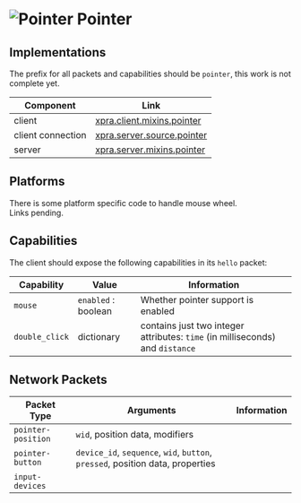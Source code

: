 # ![Pointer](../../fs/share/xpra/icons/pointer.png) Pointer


## Implementations

The prefix for all packets and capabilities should be `pointer`, this work is not complete yet.

| Component         | Link                                                                                                     |
|-------------------|----------------------------------------------------------------------------------------------------------|
| client            | [xpra.client.mixins.pointer](https://github.com/Xpra-org/xpra/blob/master/xpra/client/mixins/pointer.py) |
| client connection | [xpra.server.source.pointer](https://github.com/Xpra-org/xpra/blob/master/xpra/server/source/pointer.py) |
| server            | [xpra.server.mixins.pointer](https://github.com/Xpra-org/xpra/blob/master/xpra/server/mixins/pointer.py) |


## Platforms

There is some platform specific code to handle mouse wheel.\
Links pending.

## Capabilities

The client should expose the following capabilities in its `hello` packet:

| Capability      | Value               | Information                                                                   |
|-----------------|---------------------|-------------------------------------------------------------------------------|
| `mouse`         | `enabled` : boolean | Whether pointer support is enabled                                            |
| `double_click` | dictionary | contains just two integer attributes: `time` (in milliseconds) and `distance` |


## Network Packets

| Packet Type      | Arguments                       | Information |
|------------------|---------------------------------|-------------|
| `pointer-position` | `wid`, position data, modifiers | |
| `pointer-button`   | `device_id`, `sequence`, `wid`, `button`, `pressed`, position data, properties | |
| `input-devices` |                                 | |
